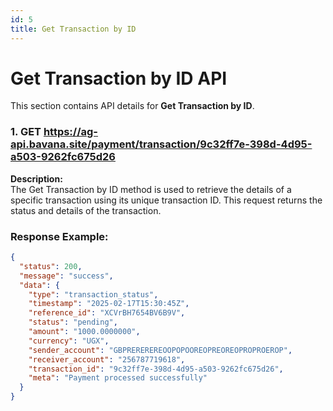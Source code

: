 ```yaml
---
id: 5
title: Get Transaction by ID
---
```


# Get Transaction by ID API

This section contains API details for **Get Transaction by ID**.

### 1. GET https://ag-api.bavana.site/payment/transaction/9c32ff7e-398d-4d95-a503-9262fc675d26

**Description:**  
The Get Transaction by ID method is used to retrieve the details of a specific transaction using its unique transaction ID. This request returns the status and details of the transaction.

### Response Example:
```json
{
  "status": 200,
  "message": "success",
  "data": {
    "type": "transaction_status",
    "timestamp": "2025-02-17T15:30:45Z",
    "reference_id": "XCVrBH7654BV6B9V",
    "status": "pending",
    "amount": "1000.0000000",
    "currency": "UGX",
    "sender_account": "GBPREREREREOOPOPOOREOPREOREOPROPROEROP",
    "receiver_account": "256787719618",
    "transaction_id": "9c32ff7e-398d-4d95-a503-9262fc675d26",
    "meta": "Payment processed successfully"
  }
}
```
